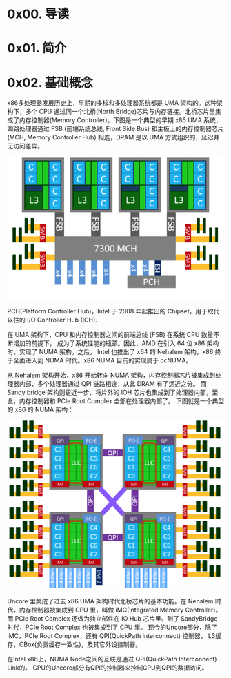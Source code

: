 # 0x00. 导读

# 0x01. 简介

# 0x02. 基础概念

x86多处理器发展历史上，早期的多核和多处理器系统都是 UMA 架构的。这种架构下，多个 CPU 通过同一个北桥(North Bridge)芯片与内存链接。北桥芯片里集成了内存控制器(Memory Controller)。下图是一个典型的早期 x86 UMA 系统，四路处理器通过 FSB (前端系统总线, Front Side Bus) 和主板上的内存控制器芯片 (MCH, Memory Controller Hub) 相连，DRAM 是以 UMA 方式组织的，延迟并无访问差异。

![Alt text](../../../pic/numa/06.png)

PCH(Platform Controller Hub)，Intel 于 2008 年起推出的 Chipset，用于取代以往的 I/O Controller Hub (ICH).

在 UMA 架构下，CPU 和内存控制器之间的前端总线 (FSB) 在系统 CPU 数量不断增加的前提下， 成为了系统性能的瓶颈。因此，AMD 在引入 64 位 x86 架构时，实现了 NUMA 架构。之后， Intel 也推出了 x64 的 Nehalem 架构，x86 终于全面进入到 NUMA 时代。x86 NUMA 目前的实现属于 ccNUMA。

从 Nehalem 架构开始，x86 开始转向 NUMA 架构，内存控制器芯片被集成到处理器内部，多个处理器通过 QPI 链路相连，从此 DRAM 有了远近之分。 而 Sandy bridge 架构则更近一步，将片外的 IOH 芯片也集成到了处理器内部，至此，内存控制器和 PCIe Root Complex 全部在处理器内部了。 下图就是一个典型的 x86 的 NUMA 架构：

![Alt text](../../../pic/numa/07.png)

Uncore 里集成了过去 x86 UMA 架构时代北桥芯片的基本功能。在 Nehalem 时代，内存控制器被集成到 CPU 里，叫做 iMC(Integrated Memory Controller)。 而 PCIe Root Complex 还做为独立部件在 IO Hub 芯片里。到了 SandyBridge 时代，PCIe Root Complex 也被集成到了 CPU 里。 现今的Uncore部分，除了 iMC，PCIe Root Complex，还有 QPI(QuickPath Interconnect) 控制器， L3缓存，CBox(负责缓存一致性)，及其它外设控制器。

在Intel x86上，NUMA Node之间的互联是通过 QPI(QuickPath Interconnect) Link的。 CPU的Uncore部分有QPI的控制器来控制CPU到QPI的数据访问。